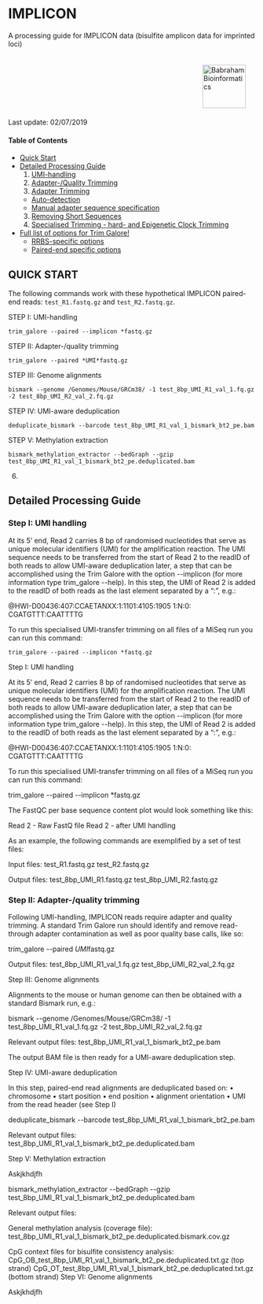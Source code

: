 # IMPLICON
A processing guide for IMPLICON data (bisulfite amplicon data for imprinted loci)


[<img title="Babraham Bioinformatics" style="float:right;margin:20px 20 20 600px" id="Babraham Bioinformatics" src="Images/logo.png" height="88" >](http://www.bioinformatics.babraham.ac.uk/index.html)

Last update: 02/07/2019

#### Table of Contents
* [Quick Start](#quick-start)
* [Detailed Processing Guide](#detailed-processing-guide)
  1. [UMI-handling](#step-i-umi-handling)
  2. [Adapter-/Quality Trimming](#step-ii-quality-trimming)
  3. [Adapter Trimming](#step-iii-adapter-trimming)
    - [Auto-detection](#adapter-auto-detection)
    - [Manual adapter sequence specification](#manual-adapter-sequence-specification)
  3. [Removing Short Sequences](#step-3-removing-short-sequences)
  4. [Specialised Trimming - hard- and Epigenetic Clock Trimming](#step-4-specialised-trimming)
* [Full list of options for Trim Galore!](#full-list-of-options-for-trim-galore)
  * [RRBS-specific options](#rrbs-specific-options-mspi-digested-material)
  * [Paired-end specific options](#paired-end-specific-options)


## QUICK START

The following commands work with these hypothetical IMPLICON paired-end reads:
`test_R1.fastq.gz` and `test_R2.fastq.gz`.

STEP I: UMI-handling

```
trim_galore --paired --implicon *fastq.gz
```

STEP II: Adapter-/quality trimming

```
trim_galore --paired *UMI*fastq.gz
```

STEP III: Genome alignments

```
bismark --genome /Genomes/Mouse/GRCm38/ -1 test_8bp_UMI_R1_val_1.fq.gz -2 test_8bp_UMI_R2_val_2.fq.gz
```

STEP IV: UMI-aware deduplication

```
deduplicate_bismark --barcode test_8bp_UMI_R1_val_1_bismark_bt2_pe.bam
```

STEP V: Methylation extraction

```
bismark_methylation_extractor --bedGraph --gzip test_8bp_UMI_R1_val_1_bismark_bt2_pe.deduplicated.bam
```

6. 

## Detailed Processing Guide

### Step I: UMI handling

At its 5’ end, Read 2 carries 8 bp of randomised nucleotides that serve as unique molecular identifiers (UMI) for the amplification reaction. The UMI sequence needs to be transferred from the start of Read 2 to the readID of both reads to allow UMI-aware deduplication later, a step that can be accomplished using the Trim Galore with the option --implicon (for more information type trim_galore --help). In this step, the UMI of Read 2 is added to the readID of both reads as the last element separated by a “:”, e.g.:

@HWI-D00436:407:CCAETANXX:1:1101:4105:1905 1:N:0: CGATGTTT:CAATTTTG

To run this specialised UMI-transfer trimming on all files of a MiSeq run you can run this command:

```
trim_galore --paired --implicon *fastq.gz
```

Step I: UMI handling

At its 5’ end, Read 2 carries 8 bp of randomised nucleotides that serve as unique molecular identifiers (UMI) for the amplification reaction. The UMI sequence needs to be transferred from the start of Read 2 to the readID of both reads to allow UMI-aware deduplication later, a step that can be accomplished using the Trim Galore with the option --implicon (for more information type trim_galore --help). In this step, the UMI of Read 2 is added to the readID of both reads as the last element separated by a “:”, e.g.:

@HWI-D00436:407:CCAETANXX:1:1101:4105:1905 1:N:0: CGATGTTT:CAATTTTG

To run this specialised UMI-transfer trimming on all files of a MiSeq run you can run this command:

trim_galore --paired --implicon *fastq.gz

The FastQC per base sequence content plot would look something like this:

Read 2 - Raw FastQ file	Read 2 - after UMI handling
 	 


As an example, the following commands are exemplified by a set of test files:
 
Input files:
test_R1.fastq.gz
test_R2.fastq.gz

Output files:
test_8bp_UMI_R1.fastq.gz
test_8bp_UMI_R2.fastq.gz

### Step II: Adapter-/quality trimming

Following UMI-handling, IMPLICON reads require adapter and quality trimming. A standard Trim Galore run should identify and remove read-through adapter contamination as well as poor quality base calls, like so:

trim_galore --paired *UMI*fastq.gz

Output files:
test_8bp_UMI_R1_val_1.fq.gz
test_8bp_UMI_R2_val_2.fq.gz


Step III: Genome alignments

Alignments to the mouse or human genome can then be obtained with a standard Bismark run, e.g.:

bismark --genome /Genomes/Mouse/GRCm38/ -1 test_8bp_UMI_R1_val_1.fq.gz -2 test_8bp_UMI_R2_val_2.fq.gz

Relevant output files:
test_8bp_UMI_R1_val_1_bismark_bt2_pe.bam

The output BAM file is then ready for a UMI-aware deduplication step. 

Step IV: UMI-aware deduplication

In this step, paired-end read alignments are deduplicated based on:
•	chromosome
•	start position
•	end position
•	alignment orientation
•	UMI from the read header (see Step I)

deduplicate_bismark --barcode test_8bp_UMI_R1_val_1_bismark_bt2_pe.bam

Relevant output files:
test_8bp_UMI_R1_val_1_bismark_bt2_pe.deduplicated.bam

Step V: Methylation extraction

Askjkhdjfh

bismark_methylation_extractor --bedGraph --gzip test_8bp_UMI_R1_val_1_bismark_bt2_pe.deduplicated.bam

Relevant output files:

General methylation analysis (coverage file):
test_8bp_UMI_R1_val_1_bismark_bt2_pe.deduplicated.bismark.cov.gz

CpG context files for bisulfite consistency analysis:
CpG_OB_test_8bp_UMI_R1_val_1_bismark_bt2_pe.deduplicated.txt.gz (top strand)
CpG_OT_test_8bp_UMI_R1_val_1_bismark_bt2_pe.deduplicated.txt.gz (bottom strand)
Step VI: Genome alignments

Askjkhdjfh

